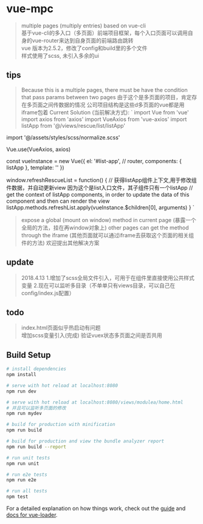 # vue-mpc

> multiple pages (multiply entries) based on vue-cli  
> 基于vue-cli的多入口（多页面）前端项目框架，每个入口页面可以调用自身的vue-router来达到自身页面的前端路由跳转  
> vue 版本为2.5.2，修改了config和build里的多个文件  
> 样式使用了scss, 未引入多余的ui  

## tips
> Because this is a multiple pages, there must be have the condition that pass params between two pages
> 由于这个是多页面的项目，肯定存在多页面之间传数据的情况
> 公司项目结构是这些d多页面的vue都是用iframe包着
> Current Solution (当前解决方式):
`
  import Vue from 'vue'
  import axios from 'axios'
  import VueAxios from 'vue-axios'
  import listApp from '@/views/rescue/list/listApp'

  import '@/assets/styles/scss/normalize.scss'

  Vue.use(VueAxios, axios)

  const vueInstance = new Vue({
    el: '#list-app',
    // router,
    components: { listApp },
    template: '<list-app/>'
  })

  window.refreshRescueList = function() {
    // 获得listApp组件上下文,用于修改组件数据，并自动更新view 因为这个是list入口文件，其子组件只有一个listApp
    // get the context of listApp components, in order to update the data of this component and then can render the view
    listApp.methods.refreshList.apply(vueInstance.$children[0], arguments)
  }
`
> expose a global (mount on window) method in current page (暴露一个全局的方法，挂在再window对象上)
> other pages can get the method through the iframe (其他页面就可以通过iframe去获取这个页面的相关组件的方法)
> 欢迎提出其他解决方案
## update
> 2018.4.13 1.增加了scss全局文件引入，可用于在组件里直接使用公共样式变量 2.现在可以监听多目录（不单单只有views目录，可以自己在config/index.js配置）

## todo
> index.html页面似乎热启动有问题  
> 增加scss变量引入(完成) 
> 验证vuex状态多页面之间是否共用  


## Build Setup

``` bash
# install dependencies
npm install

# serve with hot reload at localhost:8080
npm run dev

# serve with hot reload at localhost:8080/views/modulea/home.html
# 并且可以监听多页面的修改
npm run mydev

# build for production with minification
npm run build

# build for production and view the bundle analyzer report
npm run build --report

# run unit tests
npm run unit

# run e2e tests
npm run e2e

# run all tests
npm test
```

For a detailed explanation on how things work, check out the [guide](http://vuejs-templates.github.io/webpack/) and [docs for vue-loader](http://vuejs.github.io/vue-loader).
